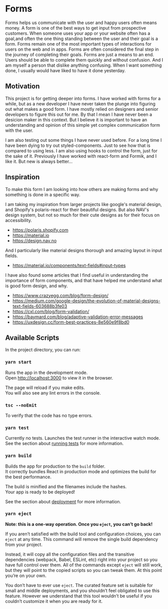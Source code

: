 # Forms

Forms helps us communicate with the user and happy users often means money. A form is one of the best ways to get input from prospective customers. When someone uses your app or your website often has a goal,and often the one thing standing between the user and their goal is a form. Forms remain one of the most important types of interactions for users on the web and in apps. Forms are often considered the final step in the journey of completing their goals. Forms are just a means to an end. Users should be able to complete them quickly and without confusion. And I am myself a person that dislike anything confusing. When I want something done, I usually would have liked to have it done yesterday.

## Motivation

This project is for getting deeper into forms. 
I have worked with forms for a while, but as a new developer I have never taken the plunge into figuring out what makes a good form. I have mostly relied on designers and senior developers to figure this out for me. By that I mean I have never been a desicion maker in this context. But I believe it is important to have an understanding and opinion of this simple yet complex communication form with the user.

I am also testing out some things I have never used before. For a long time I have been dying to try out styled-components. Just to see how that is compared to using less. I am also using hooks to control the form, just for the sake of it. Previously I have worked with react-form and Formik, and I like it. But new is always better...

## Inspiration

To make this form I am looking into how others are making forms and why something is done in a specific way.

I am taking my inspiration from larger projects like google's material design, and Shopify's polaris-react for their beautiful designs. But also NAV's design system, but not so much for their cute designs as for their focus on accessibility.

-   https://polaris.shopify.com
-   https://material.io
-   https://design.nav.no

And I particularly like material designs thorough and amazing layout in input fields.

-   https://material.io/components/text-fields#input-types

I have also found some articles that I find useful in understanding the importance of form components, and that have helped me understand what is good form design, and why.

-   https://www.crazyegg.com/blog/form-design/
-   https://medium.com/google-design/the-evolution-of-material-designs-text-fields-603688b3fe03
-   https://cxl.com/blog/form-validation/
-   https://baymard.com/blog/adaptive-validation-error-messages
-   https://uxdesign.cc/form-best-practices-8e560e9f8bd0

## Available Scripts

In the project directory, you can run:

### `yarn start`

Runs the app in the development mode.<br />
Open [http://localhost:3000](http://localhost:3000) to view it in the browser.

The page will reload if you make edits.<br />
You will also see any lint errors in the console.

### `tsc --noEmit`

To verify that the code has no type errors.

### `yarn test`

Currently no tests.
Launches the test runner in the interactive watch mode.<br />
See the section about [running tests](https://facebook.github.io/create-react-app/docs/running-tests) for more information.

### `yarn build`

Builds the app for production to the `build` folder.<br />
It correctly bundles React in production mode and optimizes the build for the best performance.

The build is minified and the filenames include the hashes.<br />
Your app is ready to be deployed!

See the section about [deployment](https://facebook.github.io/create-react-app/docs/deployment) for more information.

### `yarn eject`

**Note: this is a one-way operation. Once you `eject`, you can’t go back!**

If you aren’t satisfied with the build tool and configuration choices, you can `eject` at any time. This command will remove the single build dependency from your project.

Instead, it will copy all the configuration files and the transitive dependencies (webpack, Babel, ESLint, etc) right into your project so you have full control over them. All of the commands except `eject` will still work, but they will point to the copied scripts so you can tweak them. At this point you’re on your own.

You don’t have to ever use `eject`. The curated feature set is suitable for small and middle deployments, and you shouldn’t feel obligated to use this feature. However we understand that this tool wouldn’t be useful if you couldn’t customize it when you are ready for it.

